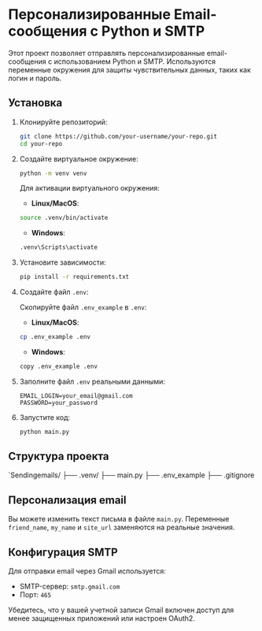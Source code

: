 ﻿# Персонализированные Email-сообщения с Python и SMTP

Этот проект позволяет отправлять персонализированные email-сообщения с использованием Python и SMTP. Используются переменные окружения для защиты чувствительных данных, таких как логин и пароль.

## Установка

1. Клонируйте репозиторий:

    ```bash
    git clone https://github.com/your-username/your-repo.git
    cd your-repo
    ```

2. Создайте виртуальное окружение:

    ```bash
    python -m venv venv
    ```

    Для активации виртуального окружения:
    
    - **Linux/MacOS**:
    
    ```bash
    source .venv/bin/activate
    ```
    
    - **Windows**:
    
    ```bash
    .venv\Scripts\activate
    ```

3. Установите зависимости:

    ```bash
    pip install -r requirements.txt
    ```

4. Создайте файл `.env`:

    Скопируйте файл `.env_example` в `.env`:

    - **Linux/MacOS**:
    
    ```bash
    cp .env_example .env
    ```

    - **Windows**:
    
    ```bash
    copy .env_example .env
    ```

5. Заполните файл `.env` реальными данными:

    ```env
    EMAIL_LOGIN=your_email@gmail.com
    PASSWORD=your_password
    ```

6. Запустите код:

    ```bash
    python main.py
    ```

## Структура проекта
`Sendingemails/
├── .venv/
├── main.py
├── .env_example
├── .gitignore


## Персонализация email

Вы можете изменить текст письма в файле `main.py`. Переменные `friend_name`, `my_name` и `site_url` заменяются на реальные значения.

## Конфигурация SMTP

Для отправки email через Gmail используется:

- SMTP-сервер: `smtp.gmail.com`
- Порт: `465`

Убедитесь, что у вашей учетной записи Gmail включен доступ для менее защищенных приложений или настроен OAuth2.

